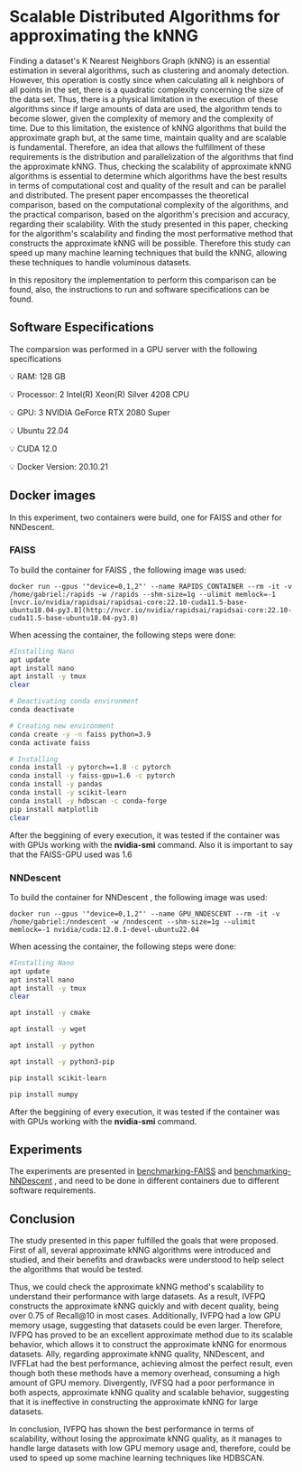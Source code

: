 # Scalable Distributed Algorithms for approximating the kNNG

Finding a dataset's K Nearest Neighbors Graph (kNNG) is an essential estimation in several algorithms, such as clustering and anomaly detection. However, this operation is costly since when calculating all k neighbors of all points in the set, there is a quadratic complexity concerning the size of the data set. Thus, there is a physical limitation in the execution of these algorithms since if large amounts of data are used, the algorithm tends to become slower, given the complexity of memory and the complexity of time. Due to this limitation, the existence of kNNG algorithms that build the approximate graph but, at the same time, maintain quality and are scalable is fundamental. Therefore, an idea that allows the fulfillment of these requirements is the distribution and parallelization of the algorithms that find the approximate kNNG. Thus, checking the scalability of approximate kNNG algorithms is essential to determine which algorithms have the best results in terms of computational cost and quality of the result and can be parallel and distributed. The present paper encompasses the theoretical comparison, based on the computational complexity of the algorithms, and the practical comparison, based on the algorithm's precision and accuracy, regarding their scalability. With the study presented in this paper, checking for the algorithm's scalability and finding the most performative method that constructs the approximate kNNG will be possible. Therefore this study can speed up many machine learning techniques that build the kNNG, allowing these techniques to handle voluminous datasets.

In this repository the implementation to perform this comparison can be found, also, the instructions to run and software specifications can be found.

## Software Especifications

The comparsion was performed in a GPU server with the following specifications

<aside>
💡 RAM: 128 GB
	
💡 Processor: 2 Intel(R) Xeon(R) Silver 4208 CPU

💡 GPU: 3 NVIDIA GeForce RTX 2080 Super

💡 Ubuntu 22.04

💡 CUDA 12.0

💡 Docker Version: 20.10.21

</aside>

## Docker images 

In this experiment, two containers were build, one for FAISS and other for NNDescent.

### FAISS

To build the container for FAISS , the following image was used:

```
docker run --gpus '"device=0,1,2"' --name RAPIDS_CONTAINER --rm -it -v /home/gabriel:/rapids -w /rapids --shm-size=1g --ulimit memlock=-1 [nvcr.io/nvidia/rapidsai/rapidsai-core:22.10-cuda11.5-base-ubuntu18.04-py3.8](http://nvcr.io/nvidia/rapidsai/rapidsai-core:22.10-cuda11.5-base-ubuntu18.04-py3.8)
```

When acessing the container, the following steps were done:

```bash
#Installing Nano
apt update
apt install nano
apt install -y tmux
clear 

# Deactivating conda environment
conda deactivate

# Creating new environment
conda create -y -n faiss python=3.9
conda activate faiss

# Installing
conda install -y pytorch==1.8 -c pytorch
conda install -y faiss-gpu=1.6 -c pytorch
conda install -y pandas
conda install -y scikit-learn
conda install -y hdbscan -c conda-forge
pip install matplotlib
clear
```

After the beggining of every execution, it was tested if the container was with GPUs working with the **************nvidia-smi************** command. Also it is important to say that the FAISS-GPU used was 1.6

### NNDescent

To build the container for NNDescent , the following image was used:

```
docker run --gpus '"device=0,1,2"' --name GPU_NNDESCENT --rm -it -v /home/gabriel:/nndescent -w /nndescent --shm-size=1g --ulimit memlock=-1 nvidia/cuda:12.0.1-devel-ubuntu22.04
```

When acessing the container, the following steps were done:

```bash
#Installing Nano
apt update
apt install nano
apt install -y tmux
clear 

apt install -y cmake

apt install -y wget

apt install -y python

apt install -y python3-pip

pip install scikit-learn

pip install numpy


```

After the beggining of every execution, it was tested if the container was with GPUs working with the **************nvidia-smi************** command. 

## Experiments

The experiments are presented in 
[benchmarking-FAISS](https://github.com/gorlando04/Scalable-distributed-algorithms-for-approximating-the-kNNG/tree/main/benchmarking-FAISS)  and 
[benchmarking-NNDescent](https://github.com/gorlando04/Scalable-distributed-algorithms-for-approximating-the-kNNG/tree/main/benchmarking-NNDescent) , 
and need to be done in different containers due to different software requirements.




## Conclusion

The study presented in this paper fulfilled the goals that were proposed. First of all, several approximate kNNG algorithms were introduced and studied, and their benefits and drawbacks were understood to help select the algorithms that would be tested. 

Thus, we could check the approximate kNNG method's scalability to understand their performance with large datasets. As a result, IVFPQ constructs the approximate kNNG quickly and with decent quality, being over 0.75 of Recall@10 in most cases. Additionally, IVFPQ  had a low GPU memory usage, suggesting that datasets could be even larger. Therefore, IVFPQ has proved to be an excellent approximate method due to its scalable behavior, which allows it to construct the approximate kNNG for enormous datasets. Ally, regarding approximate kNNG quality, NNDescent, and IVFFLat had the best performance, achieving almost the perfect result, even though both these methods have a memory overhead, consuming a high amount of GPU memory. Divergently, IVFSQ had a poor performance in both aspects, approximate kNNG quality and scalable behavior, suggesting that it is ineffective in constructing the approximate kNNG for large datasets. 

In conclusion, IVFPQ has shown the best performance in terms of scalability, without losing the approximate kNNG quality, as it manages to handle large datasets with low GPU memory usage and, therefore, could be used to speed up some machine learning techniques like HDBSCAN.
